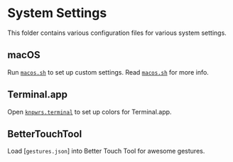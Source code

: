 # System Settings

This folder contains various configuration files for various system settings.

## macOS

Run [`macos.sh`] to set up custom settings. Read [`macos.sh`] for more info.

## Terminal.app

Open [`knpwrs.terminal`] to set up colors for Terminal.app.

## BetterTouchTool

Load [`gestures.json`] into Better Touch Tool for awesome gestures.

[`macos.sh`]: ./macos.sh "macOS Settings Script"
[`knpwrs.terminal`]: ./knpwrs.terminal "knpwrs Terminal.app theme"
